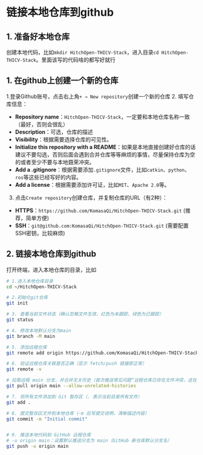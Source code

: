 # 链接本地仓库到github

## 1. 准备好本地仓库
创建本地代码，比如`mkdir HitchOpen-THICV-Stack`，进入目录`cd HitchOpen-THICV-Stack`。里面该写的代码啥的都写好就行

## 1. 在github上创建一个新的仓库
1.登录Github账号，点击右上角`+ → New repository`创建一个新的仓库
2. 填写仓库信息：
- **Repository name**：`HitchOpen-THICV-Stack`，一定要和本地仓库名称一致（最好，否则会很乱）
- **Description**：可选，仓库的描述
- **Visibility**：根据需要选择仓库的可见性。
- **Initialize this repository with a README**：如果是本地直接创建好仓库的话建议不要勾选，否则后面会遇到合并仓库等等麻烦的事情，尽量保持仓库为空的或者至少不要与本地聂荣冲突。
- **Add a .gitignore**：根据需要添加`.gitignore`文件，比如`catkin`、`python`、`ros`等这些已经写好的内容。
- **Add a license**：根据需要添加许可证，比如`MIT`、`Apache 2.0`等。

3. 点击`Create repository`创建仓库，并复制仓库的URL（有2种）：
- **HTTPS**：`https://github.com/KomasaQi/HitchOpen-THICV-Stack.git` (推荐，简单方便)
- **SSH**：`git@github.com:KomasaQi/HitchOpen-THICV-Stack.git` (需要配置SSH密钥，比较麻烦)

## 2. 链接本地仓库到github

打开终端，进入本地仓库的目录，比如

``` bash
# 1.进入本地仓库目录
cd ~/HitchOpen-THICV-Stack

# 2.初始化git仓库
git init

# 3. 查看当前文件状态（确认忽略文件生效，红色为未跟踪，绿色为已跟踪）
git status

# 4. 修改本地默认分支为main
git branch -M main

# 5. 添加远程仓库
git remote add origin https://github.com/KomasaQi/HitchOpen-THICV-Stack.git

# 6. 验证远程仓库关联是否正确（显示 fetch/push 链接即正常）
git remote -v

# 拉取远程 main 分支，并合并无关历史（首次推送常见问题“远程仓库已存在文件冲突，这在Github仓库初始化时已经生成README.md或者LICENSE或者.gitignore文件的时候就需要本地先和远程同步一下”）
git pull origin main --allow-unrelated-histories

# 7. 将所有文件添加到 Git 暂存区（. 表示当前目录所有文件）
git add .

# 8. 提交暂存区文件到本地仓库（-m 后写提交说明，清晰描述内容）
git commit -m "Initial commit"


# 9. 推送本地代码到 GitHub 远程仓库
# -u origin main：设置默认推送分支为 main（GitHub 新仓库默认分支名）
git push -u origin main


```

